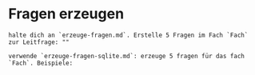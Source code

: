# Fragen erzeugen

```
halte dich an `erzeuge-fragen.md`. Erstelle 5 Fragen im Fach `Fach` zur Leitfrage: ""
```

```
verwende `erzeuge-fragen-sqlite.md`: erzeuge 5 fragen für das fach `Fach`. Beispiele:
```


